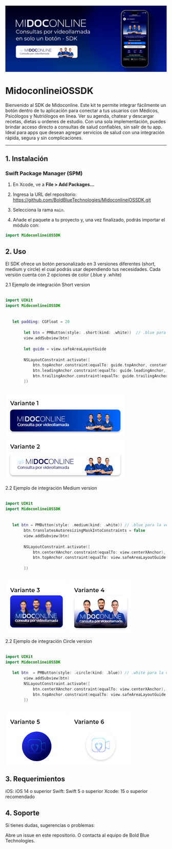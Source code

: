 ![Header](SDKwebView.png)


# MidoconlineiOSSDK

Bienvenido al SDK de Midoconline. Este kit te permite integrar fácilmente un botón dentro de tu aplicación para conectar a tus usuarios con Médicos, Psicólogos y Nutriólogos en línea. Ver su agenda, chatear y descargar recetas, dietas u ordenes de estudio.
Con una sola implementación, puedes brindar acceso directo a consultas de salud confiables, sin salir de tu app. Ideal para apps que desean agregar servicios de salud con una integración rápida, segura y sin complicaciones.

---

## 1. Instalación

### Swift Package Manager (SPM)

1. En Xcode, ve a **File > Add Packages...**  
2. Ingresa la URL del repositorio:  https://github.com/BoldBlueTechnologies/MidoconlineiOSSDK.git

3. Selecciona la rama `main`.
4. Añade el paquete a tu proyecto y, una vez finalizado, podrás importar el módulo con:
```swift
import MidoconlineiOSSDK
```
## 2. Uso

El SDK ofrece un botón personalizado en 3 versiones diferentes (short, medium y circle) el cual podrás usar dependiendo tus necesidades. Cada versión cuenta con 2 opciones de color (.blue y .white)

2.1 Ejemplo de integración Short version

```swift

import UIKit
import MidoconlineiOSSDK


   let padding: CGFloat = 20
    
        let btn = PMButton(style: .short(kind: .white))  // .blue para la versión en blanco
        view.addSubview(btn)
     
        let guide = view.safeAreaLayoutGuide

        NSLayoutConstraint.activate([
            btn.topAnchor.constraint(equalTo: guide.topAnchor, constant: 40),
            btn.leadingAnchor.constraint(equalTo: guide.leadingAnchor, constant: padding),
            btn.trailingAnchor.constraint(equalTo: guide.trailingAnchor, constant: -padding)
        ])
         

```

![Boton](MidoconlineWeb-variante1.png) ![Boton](MidoconlineWeb-variante2.png)

2.2 Ejemplo de integración Medium version

```swift

import UIKit
import MidoconlineiOSSDK


   let btn = PMButton(style: .medium(kind: .white)) // .blue para la versión en azul
        btn.translatesAutoresizingMaskIntoConstraints = false
        view.addSubview(btn)

        NSLayoutConstraint.activate([
            btn.centerXAnchor.constraint(equalTo: view.centerXAnchor),
            btn.topAnchor.constraint(equalTo: view.safeAreaLayoutGuide.topAnchor, constant: 220)
          
        ])
         
```

![Boton](MidoconlineWeb-variante3.png) ![Boton](MidoconlineWeb-variante4.png)

2.2 Ejemplo de integración Circle version

```swift

import UIKit
import MidoconlineiOSSDK

   let btn  = PMButton(style: .circle(kind: .blue)) // .white para la versión en blanco
        view.addSubview(btn)
        NSLayoutConstraint.activate([
            btn.centerXAnchor.constraint(equalTo: view.centerXAnchor),
            btn.topAnchor.constraint(equalTo: view.safeAreaLayoutGuide.topAnchor, constant: 120)
        ])
        
```
![Boton](MidoconlineWeb-variante5.png) ![Boton](MidoconlineWeb-variante6.png)

## 3. Requerimientos

iOS: iOS 14 o superior
Swift: Swift 5 o superior
Xcode: 15 o superior recomendado


## 4. Soporte
Si tienes dudas, sugerencias o problemas:

Abre un issue en este repositorio.
O contacta al equipo de Bold Blue Technologies.


